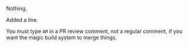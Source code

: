 Nothing.

Added a line.

You must type `AM` in a PR review comment, not a regular comment, if you want the magic build system to merge things.